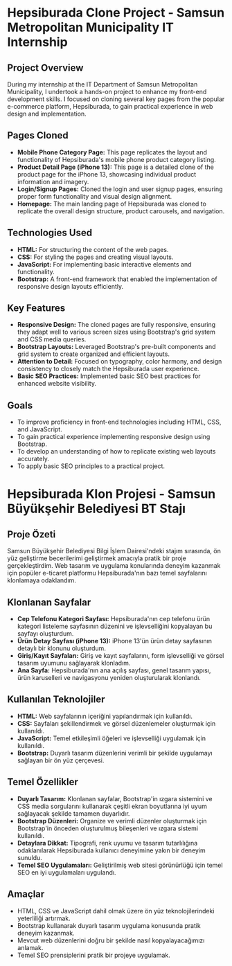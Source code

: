 # Hepsiburada Clone Project - Samsun Metropolitan Municipality IT Internship

## Project Overview

During my internship at the IT Department of Samsun Metropolitan Municipality, I undertook a hands-on project to enhance my front-end development skills. I focused on cloning several key pages from the popular e-commerce platform, Hepsiburada, to gain practical experience in web design and implementation.

## Pages Cloned

*   **Mobile Phone Category Page:** This page replicates the layout and functionality of Hepsiburada's mobile phone product category listing.
*   **Product Detail Page (iPhone 13):** This page is a detailed clone of the product page for the iPhone 13, showcasing individual product information and imagery.
*   **Login/Signup Pages:** Cloned the login and user signup pages, ensuring proper form functionality and visual design alignment.
*   **Homepage:** The main landing page of Hepsiburada was cloned to replicate the overall design structure, product carousels, and navigation.

## Technologies Used

*   **HTML:** For structuring the content of the web pages.
*   **CSS:** For styling the pages and creating visual layouts.
*   **JavaScript:** For implementing basic interactive elements and functionality.
*   **Bootstrap:** A front-end framework that enabled the implementation of responsive design layouts efficiently. 

## Key Features

*   **Responsive Design:** The cloned pages are fully responsive, ensuring they adapt well to various screen sizes using Bootstrap's grid system and CSS media queries.
*   **Bootstrap Layouts:** Leveraged Bootstrap's pre-built components and grid system to create organized and efficient layouts.
*   **Attention to Detail:** Focused on typography, color harmony, and design consistency to closely match the Hepsiburada user experience.
*   **Basic SEO Practices:** Implemented basic SEO best practices for enhanced website visibility.

## Goals

*   To improve proficiency in front-end technologies including HTML, CSS, and JavaScript.
*   To gain practical experience implementing responsive design using Bootstrap.
*   To develop an understanding of how to replicate existing web layouts accurately.
*  To apply basic SEO principles to a practical project.


# Hepsiburada Klon Projesi - Samsun Büyükşehir Belediyesi BT Stajı

## Proje Özeti

Samsun Büyükşehir Belediyesi Bilgi İşlem Dairesi'ndeki stajım sırasında, ön yüz geliştirme becerilerimi geliştirmek amacıyla pratik bir proje gerçekleştirdim. Web tasarım ve uygulama konularında deneyim kazanmak için popüler e-ticaret platformu Hepsiburada'nın bazı temel sayfalarını klonlamaya odaklandım.

## Klonlanan Sayfalar

*   **Cep Telefonu Kategori Sayfası:** Hepsiburada'nın cep telefonu ürün kategori listeleme sayfasının düzenini ve işlevselliğini kopyalayan bu sayfayı oluşturdum.
*   **Ürün Detay Sayfası (iPhone 13):** iPhone 13'ün ürün detay sayfasının detaylı bir klonunu oluşturdum.
*   **Giriş/Kayıt Sayfaları:** Giriş ve kayıt sayfalarını, form işlevselliği ve görsel tasarım uyumunu sağlayarak klonladım.
*   **Ana Sayfa:** Hepsiburada'nın ana açılış sayfası, genel tasarım yapısı, ürün karuselleri ve navigasyonu yeniden oluşturularak klonlandı.

## Kullanılan Teknolojiler

*   **HTML:** Web sayfalarının içeriğini yapılandırmak için kullanıldı.
*   **CSS:** Sayfaları şekillendirmek ve görsel düzenlemeler oluşturmak için kullanıldı.
*   **JavaScript:** Temel etkileşimli öğeleri ve işlevselliği uygulamak için kullanıldı.
*   **Bootstrap:** Duyarlı tasarım düzenlerini verimli bir şekilde uygulamayı sağlayan bir ön yüz çerçevesi.

## Temel Özellikler

*   **Duyarlı Tasarım:** Klonlanan sayfalar, Bootstrap'in ızgara sistemini ve CSS media sorgularını kullanarak çeşitli ekran boyutlarına iyi uyum sağlayacak şekilde tamamen duyarlıdır.
*   **Bootstrap Düzenleri:** Organize ve verimli düzenler oluşturmak için Bootstrap'in önceden oluşturulmuş bileşenleri ve ızgara sistemi kullanıldı.
*   **Detaylara Dikkat:** Tipografi, renk uyumu ve tasarım tutarlılığına odaklanılarak Hepsiburada kullanıcı deneyimine yakın bir deneyim sunuldu.
*   **Temel SEO Uygulamaları:** Geliştirilmiş web sitesi görünürlüğü için temel SEO en iyi uygulamaları uygulandı.

## Amaçlar

*   HTML, CSS ve JavaScript dahil olmak üzere ön yüz teknolojilerindeki yeterliliği artırmak.
*   Bootstrap kullanarak duyarlı tasarım uygulama konusunda pratik deneyim kazanmak.
*   Mevcut web düzenlerini doğru bir şekilde nasıl kopyalayacağımızı anlamak.
*  Temel SEO prensiplerini pratik bir projeye uygulamak.
